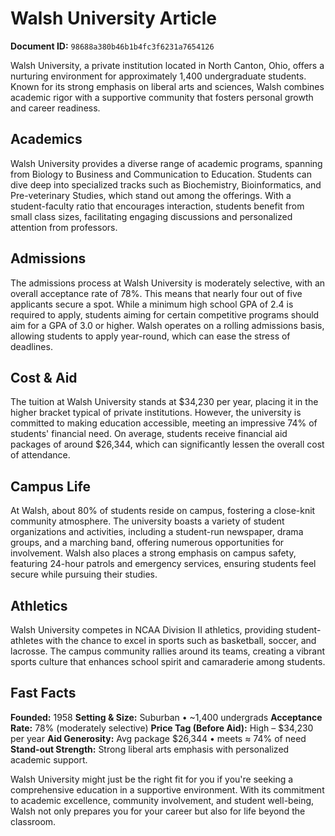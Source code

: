 # Walsh University Article

**Document ID:** `98688a380b46b1b4fc3f6231a7654126`

Walsh University, a private institution located in North Canton, Ohio, offers a nurturing environment for approximately 1,400 undergraduate students. Known for its strong emphasis on liberal arts and sciences, Walsh combines academic rigor with a supportive community that fosters personal growth and career readiness.

## Academics
Walsh University provides a diverse range of academic programs, spanning from Biology to Business and Communication to Education. Students can dive deep into specialized tracks such as Biochemistry, Bioinformatics, and Pre-veterinary Studies, which stand out among the offerings. With a student-faculty ratio that encourages interaction, students benefit from small class sizes, facilitating engaging discussions and personalized attention from professors.

## Admissions
The admissions process at Walsh University is moderately selective, with an overall acceptance rate of 78%. This means that nearly four out of five applicants secure a spot. While a minimum high school GPA of 2.4 is required to apply, students aiming for certain competitive programs should aim for a GPA of 3.0 or higher. Walsh operates on a rolling admissions basis, allowing students to apply year-round, which can ease the stress of deadlines.

## Cost & Aid
The tuition at Walsh University stands at $34,230 per year, placing it in the higher bracket typical of private institutions. However, the university is committed to making education accessible, meeting an impressive 74% of students' financial need. On average, students receive financial aid packages of around $26,344, which can significantly lessen the overall cost of attendance.

## Campus Life
At Walsh, about 80% of students reside on campus, fostering a close-knit community atmosphere. The university boasts a variety of student organizations and activities, including a student-run newspaper, drama groups, and a marching band, offering numerous opportunities for involvement. Walsh also places a strong emphasis on campus safety, featuring 24-hour patrols and emergency services, ensuring students feel secure while pursuing their studies.

## Athletics
Walsh University competes in NCAA Division II athletics, providing student-athletes with the chance to excel in sports such as basketball, soccer, and lacrosse. The campus community rallies around its teams, creating a vibrant sports culture that enhances school spirit and camaraderie among students.

## Fast Facts
**Founded:** 1958
**Setting & Size:** Suburban • ~1,400 undergrads
**Acceptance Rate:** 78% (moderately selective)
**Price Tag (Before Aid):** High – $34,230 per year
**Aid Generosity:** Avg package $26,344 • meets ≈ 74% of need
**Stand-out Strength:** Strong liberal arts emphasis with personalized academic support.

Walsh University might just be the right fit for you if you're seeking a comprehensive education in a supportive environment. With its commitment to academic excellence, community involvement, and student well-being, Walsh not only prepares you for your career but also for life beyond the classroom.
